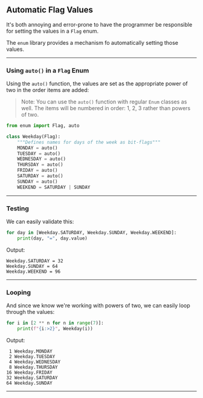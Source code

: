 ## Automatic Flag Values

It's both annoying and error-prone to have the programmer be responsible
for setting the values in a `Flag` enum.

The `enum` library provides a mechanism fo automatically setting those
values.

---

### Using `auto()` in a `Flag` Enum

Using the `auto()` function, the values are set as the appropriate
power of two in the order items are added:

> Note: You can use the `auto()` function with regular `Enum` classes as
> well. The items will be numbered in order: 1, 2, 3 rather than powers
> of two.

```python
from enum import Flag, auto

class Weekday(Flag):
    """Defines names for days of the week as bit-flags"""
    MONDAY = auto()
    TUESDAY = auto()
    WEDNESDAY = auto()
    THURSDAY = auto()
    FRIDAY = auto()
    SATURDAY = auto()
    SUNDAY = auto()
    WEEKEND = SATURDAY | SUNDAY
```

---

### Testing

We can easily validate this:

```python
for day in [Weekday.SATURDAY, Weekday.SUNDAY, Weekday.WEEKEND]:
    print(day, "=", day.value)
```

Output:

```
Weekday.SATURDAY = 32
Weekday.SUNDAY = 64
Weekday.WEEKEND = 96
```

---

### Looping

And since we know we're working with powers of two, we can easily loop 
through the values:

```python
for i in [2 ** n for n in range(7)]:
    print(f"{i:>2}", Weekday(i))
```

Output:

```
 1 Weekday.MONDAY
 2 Weekday.TUESDAY
 4 Weekday.WEDNESDAY
 8 Weekday.THURSDAY
16 Weekday.FRIDAY
32 Weekday.SATURDAY
64 Weekday.SUNDAY
```

---
